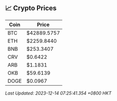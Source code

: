 ## 📈 Crypto Prices

| Coin | Price |
| ---- | ----- |
| BTC | $42889.5757 |
| ETH | $2259.8440 |
| BNB | $253.3407 |
| CRV | $0.6422 |
| ARB | $1.1831 |
| OKB | $59.6139 |
| DOGE | $0.0967 |

_Last Updated: 2023-12-14 07:25:41.354 +0800 HKT_